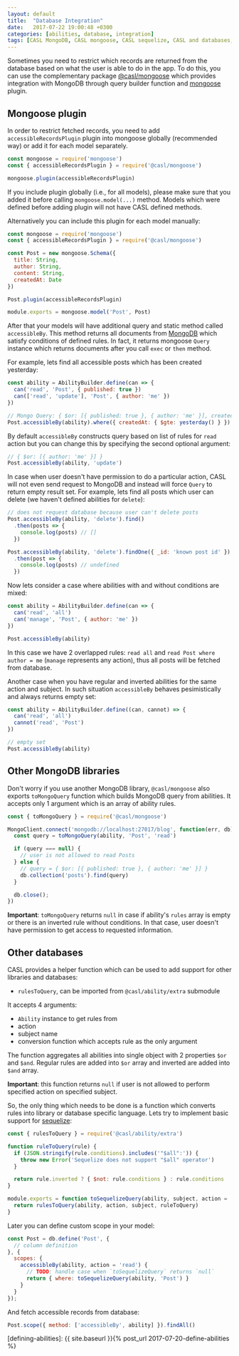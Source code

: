 ```yaml
---
layout: default
title:  "Database Integration"
date:   2017-07-22 19:00:48 +0300
categories: [abilities, database, integration]
tags: [CASL MongoDB, CASL mongoose, CASL sequelize, CASL and databases, filter database by permissions]
---
```


Sometimes you need to restrict which records are returned from the database based on what the user is able to do in the app. To do this, you can use the complementary package [@casl/mongoose](/packages/casl-mongoose) which provides integration with MongoDB through query builder function and [mongoose](http://mongoosejs.com/) plugin.

## Mongoose plugin

In order to restrict fetched records, you need to add `accessibleRecordsPlugin` plugin into mongoose globally (recommended way) or add it for each model separately.

```js
const mongoose = require('mongoose')
const { accessibleRecordsPlugin } = require('@casl/mongoose')

mongoose.plugin(accessibleRecordsPlugin)
```

If you include plugin globally (i.e., for all models), please make sure that you added it before calling `mongoose.model(...)` method. Models which were defined before adding plugin will not have CASL defined methods.

Alternatively you can include this plugin for each model manually:

```js
const mongoose = require('mongoose')
const { accessibleRecordsPlugin } = require('@casl/mongoose')

const Post = new mongoose.Schema({
  title: String,
  author: String,
  content: String,
  createdAt: Date
})

Post.plugin(accessibleRecordsPlugin)

module.exports = mongoose.model('Post', Post)
```

After that your models will have additional query and static method called `accessibleBy`. This method returns all documents from [MongoDB](https://www.mongodb.com/) which satisfy conditions of defined rules. In fact, it returns mongoose `Query` instance which returns documents after you call `exec` or `then` method.

For example, lets find all accessible posts which has been created yesterday:

```js
const ability = AbilityBuilder.define(can => {
  can('read', 'Post', { published: true })
  can(['read', 'update'], 'Post', { author: 'me' })
})

// Mongo Query: { $or: [{ published: true }, { author: 'me' }], createdAt: { $gte: yesterday() }  }
Post.accessibleBy(ability).where({ createdAt: { $gte: yesterday() } })
```

By default `accessibleBy` constructs query based on list of rules for `read` action but you can change this by specifying the second optional argument:

```js
// { $or: [{ author: 'me' }] }
Post.accessibleBy(ability, 'update')
```

In case when user doesn't have permission to do a particular action, CASL will not even send request to MongoDB and instead will force `Query` to return empty result set. For example, lets find all posts which user can delete (we haven't defined abilities for `delete`):

```js
// does not request database because user can't delete posts
Post.accessibleBy(ability, 'delete').find()
  .then(posts => {
    console.log(posts) // []
  })

Post.accessibleBy(ability, 'delete').findOne({ _id: 'known post id' })
  .then(post => {
    console.log(posts) // undefined
  })
```

Now lets consider a case where abilities with and without conditions are mixed:

```js
const ability = AbilityBuilder.define(can => {
  can('read', 'all')
  can('manage', 'Post', { author: 'me' })
})

Post.accessibleBy(ability)
```

In this case we have 2 overlapped rules: `read all` and `read Post where author = me` (`manage` represents any action), thus all posts will be fetched from database.

Another case when you have regular and inverted abilities for the same action and subject. In such situation `accessibleBy` behaves pesimistically and always returns empty set:

```js
const ability = AbilityBuilder.define((can, cannot) => {
  can('read', 'all')
  cannot('read', 'Post')
})

// empty set
Post.accessibleBy(ability)
```

## Other MongoDB libraries

Don't worry if you use another MongoDB library, `@casl/mongoose` also exports `toMongoQuery` function which builds MongoDB query from abilities. It accepts only 1 argument which is an array of ability rules.

```js
const { toMongoQuery } = require('@casl/mongoose')

MongoClient.connect('mongodb://localhost:27017/blog', function(err, db) {
  const query = toMongoQuery(ability, 'Post', 'read')

  if (query === null) {
    // user is not allowed to read Posts
  } else {
    // query = { $or: [{ published: true }, { author: 'me' }] }
    db.collection('posts').find(query)
  }

  db.close();
})
```

**Important**: `toMongoQuery` returns `null` in case if ability's `rules` array is empty or there is an inverted rule without conditions. In that case, user doesn't have permission to get access to requested information.

## Other databases

CASL provides a helper function which can be used to add support for other libraries and databases:

* `rulesToQuery`, can be imported from `@casl/ability/extra` submodule

It accepts 4 arguments:

* `Ability` instance to get rules from
* action
* subject name
* conversion function which accepts rule as the only argument

The function aggregates all abilities into single object with 2 properties `$or` and `$and`. Regular rules are added into `$or` array and inverted are added into `$and` array.

**Important**: this function returns `null` if user is not allowed to perform specified action on specified subject.

So, the only thing which needs to be done is a function which converts rules into library or database specific language. Lets try to implement basic support for [sequelize](http://docs.sequelizejs.com/manual/tutorial/querying.html):

```js
const { rulesToQuery } = require('@casl/ability/extra')

function ruleToQuery(rule) {
  if (JSON.stringify(rule.conditions).includes('"$all":')) {
    throw new Error('Sequelize does not support "$all" operator')
  }

  return rule.inverted ? { $not: rule.conditions } : rule.conditions
}

module.exports = function toSequelizeQuery(ability, subject, action = 'read') {
  return rulesToQuery(ability, action, subject, ruleToQuery)
}
```

Later you can define custom scope in your model:

```js
const Post = db.define('Post', {
  // column definition
}, {
  scopes: {
    accessibleBy(ability, action = 'read') {
      // TODO: handle case when `toSequelizeQuery` returns `null`
      return { where: toSequelizeQuery(ability, 'Post') }
    }
  }
});
```

And fetch accessible records from database:

```js
Post.scope({ method: ['accessibleBy', ability] }).findAll()
```


[defining-abilities]: {{ site.baseurl }}{% post_url 2017-07-20-define-abilities %}
